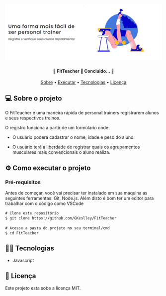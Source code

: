 <h1 align="center">
  <img alt="NextLevelWeek" title="#NextLevelWeek" src="./imgs/assets/banner.png" />
</h1>

<h4 align="center"> 
	🚧  FitTeacher 🚀 Concluido...  🚧
</h4>

<p align="center">
 <a href="#sobre">Sobre</a> •
 <a href="#executar">Executar</a> • 
 <a href="#tecnologias">Tecnologias</a> • 
 <a href="#licenca">Licença</a> 
</p>

<h2 style="center" id="sobre">💻 Sobre o projeto</h2>

<p style="center">O FitTeacher é uma maneira rápida de personal trainers registrarem alunos e seus respectivos treinos.</p>
<p style="center">O registro funciona a partir de um formúlario onde:</p>

- O usuário poderá cadastrar o nome, idade e peso do aluno.

- O usuário terá a liberdade de registrar quais os agrupamentos musculares mais convencionais o aluno realiza.

<h2 style="center" id="executar">⚙ Como executar o projeto </h2>

### Pré-requisitos
Antes de começar, você vai precisar ter instalado em sua máquina as seguintes ferramentas: Git, Node.js. Além disto é bom ter um editor para trabalhar com o código como VSCode

```
# Clone este repositório
$ git clone https://github.com/GKeslley/FitTeacher

# Acesse a pasta do projeto no seu terminal/cmd
$ cd FitTeacher
```
<h2 style="center" id="tecnologias">👨‍💻 Tecnologias</h2>

- Javascript

<h2 style="center" id="licenca">📝 Licença</h2>

Este projeto esta sobe a licença MIT.
